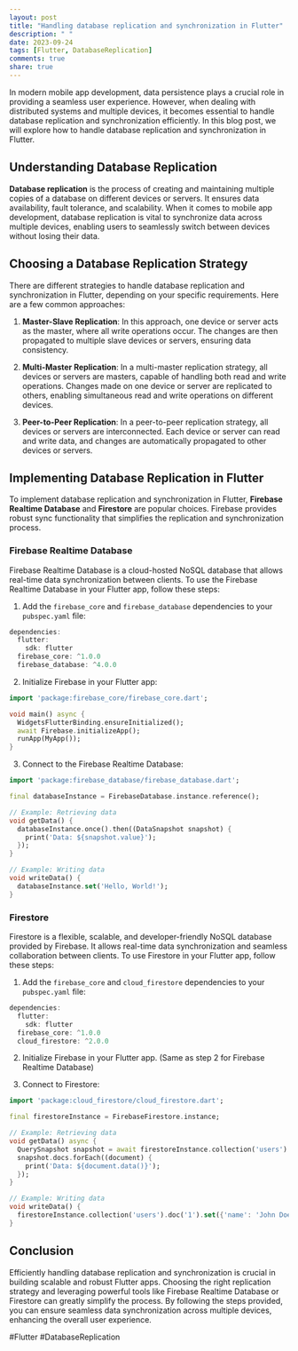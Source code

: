 ```yaml
---
layout: post
title: "Handling database replication and synchronization in Flutter"
description: " "
date: 2023-09-24
tags: [Flutter, DatabaseReplication]
comments: true
share: true
---
```


In modern mobile app development, data persistence plays a crucial role in providing a seamless user experience. However, when dealing with distributed systems and multiple devices, it becomes essential to handle database replication and synchronization efficiently. In this blog post, we will explore how to handle database replication and synchronization in Flutter.

## Understanding Database Replication

**Database replication** is the process of creating and maintaining multiple copies of a database on different devices or servers. It ensures data availability, fault tolerance, and scalability. When it comes to mobile app development, database replication is vital to synchronize data across multiple devices, enabling users to seamlessly switch between devices without losing their data.

## Choosing a Database Replication Strategy

There are different strategies to handle database replication and synchronization in Flutter, depending on your specific requirements. Here are a few common approaches:

1. **Master-Slave Replication**: In this approach, one device or server acts as the master, where all write operations occur. The changes are then propagated to multiple slave devices or servers, ensuring data consistency.

2. **Multi-Master Replication**: In a multi-master replication strategy, all devices or servers are masters, capable of handling both read and write operations. Changes made on one device or server are replicated to others, enabling simultaneous read and write operations on different devices.

3. **Peer-to-Peer Replication**: In a peer-to-peer replication strategy, all devices or servers are interconnected. Each device or server can read and write data, and changes are automatically propagated to other devices or servers.

## Implementing Database Replication in Flutter

To implement database replication and synchronization in Flutter, **Firebase Realtime Database** and **Firestore** are popular choices. Firebase provides robust sync functionality that simplifies the replication and synchronization process.

### Firebase Realtime Database

Firebase Realtime Database is a cloud-hosted NoSQL database that allows real-time data synchronization between clients. To use the Firebase Realtime Database in your Flutter app, follow these steps:

1. Add the `firebase_core` and `firebase_database` dependencies to your `pubspec.yaml` file:

```dart
dependencies:
  flutter:
    sdk: flutter
  firebase_core: ^1.0.0
  firebase_database: ^4.0.0
```

2. Initialize Firebase in your Flutter app:

```dart
import 'package:firebase_core/firebase_core.dart';

void main() async {
  WidgetsFlutterBinding.ensureInitialized();
  await Firebase.initializeApp();
  runApp(MyApp());
}
```

3. Connect to the Firebase Realtime Database:

```dart
import 'package:firebase_database/firebase_database.dart';

final databaseInstance = FirebaseDatabase.instance.reference();

// Example: Retrieving data
void getData() {
  databaseInstance.once().then((DataSnapshot snapshot) {
    print('Data: ${snapshot.value}');
  });
}

// Example: Writing data
void writeData() {
  databaseInstance.set('Hello, World!');
}
```

### Firestore

Firestore is a flexible, scalable, and developer-friendly NoSQL database provided by Firebase. It allows real-time data synchronization and seamless collaboration between clients. To use Firestore in your Flutter app, follow these steps:

1. Add the `firebase_core` and `cloud_firestore` dependencies to your `pubspec.yaml` file:

```dart
dependencies:
  flutter:
    sdk: flutter
  firebase_core: ^1.0.0
  cloud_firestore: ^2.0.0
```

2. Initialize Firebase in your Flutter app. (Same as step 2 for Firebase Realtime Database)

3. Connect to Firestore:

```dart
import 'package:cloud_firestore/cloud_firestore.dart';

final firestoreInstance = FirebaseFirestore.instance;

// Example: Retrieving data
void getData() async {
  QuerySnapshot snapshot = await firestoreInstance.collection('users').get();
  snapshot.docs.forEach((document) {
    print('Data: ${document.data()}');
  });
}

// Example: Writing data
void writeData() {
  firestoreInstance.collection('users').doc('1').set({'name': 'John Doe'});
}
```

## Conclusion

Efficiently handling database replication and synchronization is crucial in building scalable and robust Flutter apps. Choosing the right replication strategy and leveraging powerful tools like Firebase Realtime Database or Firestore can greatly simplify the process. By following the steps provided, you can ensure seamless data synchronization across multiple devices, enhancing the overall user experience.

#Flutter #DatabaseReplication